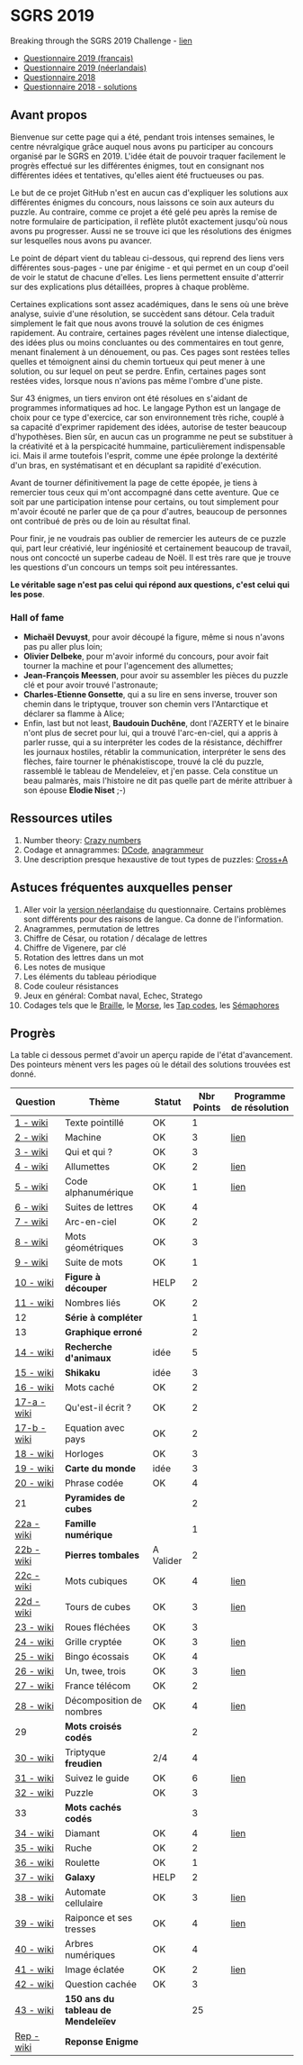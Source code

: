 # SGRS 2019
Breaking through the SGRS 2019 Challenge - [lien](https://www.mil.be/fr/communiques-presse/les-enigmes-du-sgrs-sont-de-retour)

* [Questionnaire 2019 (français)](./doc/SGRS%202019.pdf)
* [Questionnaire 2019 (néerlandais)](./doc/SGRS%202019%20-%20NL.pdf)
* [Questionnaire 2018](./doc/SGRS%202018.pdf)
* [Questionnaire 2018 - solutions](./doc/SGRS%202018%20-%20Soluce.pdf)

## Avant propos

Bienvenue sur cette page qui a été, pendant trois intenses semaines, le centre névralgique grâce auquel nous avons pu participer au concours organisé par le SGRS en 2019. L'idée était de pouvoir traquer facilement le progrès effectué sur les différentes énigmes, tout en consignant nos différentes idées et tentatives, qu'elles aient été fructueuses ou pas.

Le but de ce projet GitHub n'est en aucun cas d'expliquer les solutions aux différentes énigmes du concours, nous laissons ce soin aux auteurs du puzzle. Au contraire, comme ce projet a été gelé peu après la remise de notre formulaire de participation, il reflète plutôt exactement jusqu'où nous avons pu progresser. Aussi ne se trouve ici que les résolutions des énigmes sur lesquelles nous avons pu avancer.

Le point de départ vient du tableau ci-dessous, qui reprend des liens vers différentes sous-pages - une par énigime - et qui permet en un coup d'oeil de voir le statut de chacune d'elles. Les liens permettent ensuite d'atterrir sur des explications plus détaillées, propres à chaque problème.

Certaines explications sont assez académiques, dans le sens où une brève analyse, suivie d'une résolution, se succèdent sans détour. Cela traduit simplement le fait que nous avons trouvé la solution de ces énigmes rapidement. Au contraire, certaines pages révèlent une intense dialectique, des idées plus ou moins concluantes ou des commentaires en tout genre, menant finalement à un dénouement, ou pas. Ces pages sont restées telles quelles et témoignent ainsi du chemin tortueux qui peut mener à une solution, ou sur lequel on peut se perdre. Enfin, certaines pages sont restées vides, lorsque nous n'avions pas même l'ombre d'une piste.

Sur 43 énigmes, un tiers environ ont été résolues en s'aidant de programmes informatiques ad hoc. Le langage Python est un langage de choix pour ce type d'exercice, car son environnement très riche, couplé à sa capacité d'exprimer rapidement des idées, autorise de tester beaucoup d'hypothèses. Bien sûr, en aucun cas un programme ne peut se substituer à la créativité et à la perspicacité hummaine, particulièrement indispensable ici. Mais il arme toutefois l'esprit, comme une épée prolonge la dextérité d'un bras, en systématisant et en décuplant sa rapidité d'exécution.

Avant de tourner définitivement la page de cette épopée, je tiens à remercier tous ceux qui m'ont accompagné dans cette aventure. Que ce soit par une participation intense pour certains, ou tout simplement pour m'avoir écouté ne parler que de ça pour d'autres, beaucoup de personnes ont contribué de près ou de loin au résultat final.

Pour finir, je ne voudrais pas oublier de remercier les auteurs de ce puzzle qui, part leur créativié, leur ingéniosité et certainement beaucoup de travail, nous ont concocté un superbe cadeau de Noël. Il est très rare que je trouve les questions d'un concours un temps soit peu intéressantes.

**Le véritable sage n'est pas celui qui répond aux questions, c'est celui qui les pose**.

### Hall of fame

* **Michaël Devuyst**, pour avoir découpé la figure, même si nous n'avons pas pu aller plus loin;
* **Olivier Delbeke**, pour m'avoir informé du concours, pour avoir fait tourner la machine et pour l'agencement des allumettes;
* **Jean-François Meessen**, pour avoir su assembler les pièces du puzzle clé et pour avoir trouvé l'astronaute;
* **Charles-Etienne Gonsette**, qui a su lire en sens inverse, trouver son chemin dans le triptyque, trouver son chemin vers l'Antarctique et déclarer sa flamme à Alice;
* Enfin, last but not least, **Baudouin Duchêne**, dont l'AZERTY et le binaire n'ont plus de secret pour lui, qui a trouvé l'arc-en-ciel, qui a appris à parler russe, qui a su interpréter les codes de la résistance, déchiffrer les journaux hostiles, rétablir la communication, interpréter le sens des flèches, faire tourner le phénakistiscope, trouvé la clé du puzzle, rassemblé le tableau de Mendeleïev, et j'en passe. Cela constitue un beau palmarès, mais l'histoire ne dit pas quelle part de mérite attribuer à son épouse **Elodie Niset** ;-)  

## Ressources utiles

1. Number theory: [Crazy numbers](https://www.crazy-numbers.com/)
2. Codage et annagrammes: [DCode](https://www.dcode.fr/), [anagrammeur](http://www.anagrammeur.com/anagrammeur.php)
3. Une description presque hexaustive de tout types de puzzles: [Cross+A](http://www.cross-plus-a.com)


## Astuces fréquentes auxquelles penser

1. Aller voir la [version néerlandaise](doc/SGRS%202019%20-%20NL.pdf) du questionnaire. Certains problèmes sont différents pour des raisons de langue. Ca donne de l'information.
2. Anagrammes, permutation de lettres
3. Chiffre de César, ou rotation / décalage de lettres
4. Chiffre de Vigenere, par clé
5. Rotation des lettres dans un mot
6. Les notes de musique
7. Les éléments du tableau périodique
8. Code couleur résistances
9. Jeux en général: Combat naval, Echec, Stratego
10. Codages tels que le [Braille](https://fr.wikipedia.org/wiki/Braille), le [Morse](https://fr.wikipedia.org/wiki/Code_Morse_international), les [Tap codes](https://fr.wikipedia.org/wiki/Tap_code), les [Sémaphores](https://fr.wikipedia.org/wiki/Alphabet_s%C3%A9maphore)


## Progrès
La table ci dessous permet d'avoir un aperçu rapide de l'état d'avancement. Des pointeurs mènent vers les pages où le détail des solutions trouvées est donné.

| Question | Thème | Statut | Nbr Points | Programme de résolution |
|----------|-------|--------|------------| ----------------------- |
| [1 - wiki](wiki/P01.md)  | Texte pointillé                       |  OK  | 1 |                      |
| [2 - wiki](wiki/P02.md)  | Machine                               |  OK  | 3 | [lien](code/P02_eke.py)  |
| [3 - wiki](wiki/P03.md)  | Qui et qui ?                          |  OK  | 3 |                      |
| [4 - wiki](wiki/P04.md)  | Allumettes                            |  OK  | 2 | [lien](code/P04.py)  |
| [5 - wiki](wiki/P05.md)  | Code alphanumérique                   |  OK  | 1 | [lien](code/P05.py)  |
| [6 - wiki](wiki/P06.md)  | Suites de lettres                     |  OK  | 4 |                      |
| [7 - wiki](wiki/P07.md)  | Arc-en-ciel                           |  OK  | 2 |                      |
| [8 - wiki](wiki/P08.md)  | Mots géométriques                     |  OK  | 3 |                      |
| [9 - wiki](wiki/P09.md)  | Suite de mots                         |  OK  | 1 |                      |
| [10 - wiki](wiki/P10.md) | **Figure à découper**                 | HELP | 2 |                      |
|[11 - wiki](wiki/P11.md)  | Nombres liés                          | OK   | 2 |                      |
| 12                       | **Série à compléter**                 |      | 1 |                      |
| 13                       | **Graphique erroné**                  |      | 2 |                      |
|[14 - wiki](wiki/P14.md)  | **Recherche d'animaux**               | idée | 5 |                      |
|[15 - wiki](wiki/P15.md)  | **Shikaku**                           | idée | 3 |                      |
|[16 - wiki](wiki/P16.md)  | Mots caché                            | OK   | 2 |                      |
|[17-a - wiki](wiki/P17.md)| Qu'est-il écrit ?                     | OK   | 2 |                      |
|[17-b - wiki](wiki/P17b.md)| Equation avec pays                   | OK   | 2 |                      |
|[18 - wiki](wiki/P18.md)  | Horloges                              | OK   | 3 |                      |
|[19 - wiki](wiki/P19.md)  | **Carte du monde**                    | idée | 3 |                      |
|[20 - wiki](wiki/P20.md)  | Phrase codée                          | OK   | 4 |                      |
| 21                       | **Pyramides de cubes**                |      | 2 |                      |
|[22a - wiki](wiki/P22A.md)| **Famille numérique**                 |      | 1 |                      |
|[22b - wiki](wiki/P22B.md)| **Pierres tombales**                  |A Valider| 2 |                      |
|[22c - wiki](wiki/P22C.md)| Mots cubiques                         |  OK  | 4 | [lien](code/P22c.py) |
|[22d - wiki](wiki/P22D.md)| Tours de cubes                        |  OK  | 3 | [lien](code/P22d.py) |
|[23 - wiki](wiki/P23.md)  | Roues fléchées                        |  OK  | 3 |                      |
|[24 - wiki](wiki/P24.md)  | Grille cryptée                        |  OK  | 3 |[lien](code/P24-Decode.py)|
|[25 - wiki](wiki/P25.md)  | Bingo écossais                        |  OK  | 4 |                      |
|[26 - wiki](wiki/P26.md)  | Un, twee, trois                       |  OK  | 3 | [lien](code/P26.py)  |
|[27 - wiki](wiki/P27.md)  | France télécom                        |  OK  | 2 |                      |
|[28 - wiki](wiki/P28.md)  | Décomposition de nombres              |  OK  | 4 | [lien](code/P28.py)  |
| 29                       | **Mots croisés codés**                |      | 2 |                      |
|[30 - wiki](wiki/P30.md)  | Triptyque **freudien**                | 2/4  | 4 |                      |
|[31 - wiki](wiki/P31.md)  | Suivez le guide                       |  OK  | 6 |[lien](code/P31.py)   |
|[32 - wiki](wiki/P32.md)  | Puzzle                                |  OK  | 3 |                      |
| 33                       | **Mots cachés codés**                 |      | 3 |                      |
|[34 - wiki](wiki/P34.md)  | Diamant                               |  OK  | 4 | [lien](code/P34.py)  |
|[35 - wiki](wiki/P35.md)  | Ruche                                 |  OK  | 2 |                      |
|[36 - wiki](wiki/P36.md)  | Roulette                              | OK     | 1 |                      |
|[37 - wiki](wiki/P37.md)  | **Galaxy**                            | HELP | 2 |                      |
|[38 - wiki](wiki/P38.md)  | Automate cellulaire                   |  OK  | 3 | [lien](code/P38.py)  |
|[39 - wiki](wiki/P39.md)  | Raiponce et ses tresses               |  OK  | 4 | [lien](code/P39.py)  |
|[40 - wiki](wiki/P40.md)  | Arbres numériques                     |  OK  | 4 |                      |
|[41 - wiki](wiki/P41.md)  | Image éclatée                         |  OK  | 2 | [lien](code/P41.py)  |
|[42 - wiki](wiki/P42.md)  | Question cachée                       |  OK  | 3 |                      |
|[43 - wiki](wiki/P43.md)  | **150 ans du tableau de Mendeleïev**  |      |25 |                      |
|[Rep - wiki](wiki/Reponse.md)| **Reponse Enigme**  |      | |                      |
